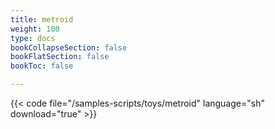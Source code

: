 ```yaml
---
title: metroid
weight: 100
type: docs
bookCollapseSection: false
bookFlatSection: false
bookToc: false

---
```


{{< code file="/samples-scripts/toys/metroid" language="sh" download="true" >}}
